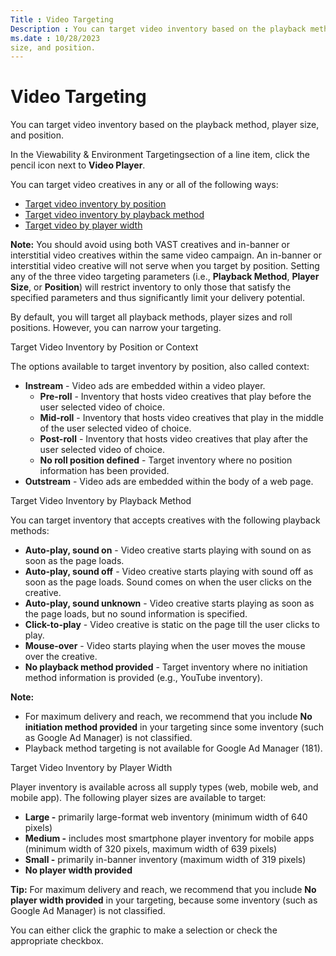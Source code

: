 ```yaml
---
Title : Video Targeting
Description : You can target video inventory based on the playback method, player
ms.date : 10/28/2023
size, and position.
---
```



# Video Targeting



You can target video inventory based on the playback method, player
size, and position.

In the Viewability & Environment
Targetingsection of a line item, click the pencil icon next to
**Video Player**.

You can target video creatives in any or all of the following ways:

- <a href="video-targeting.md#ID-00005144__p_nqr_55q_gkb"
  class="xref">Target video inventory by position</a>
- <a href="video-targeting.md#ID-00005144__p_tfd_w5q_gkb"
  class="xref">Target video inventory by playback method</a>
- <a href="video-targeting.md#ID-00005144__p_lmn_w5q_gkb"
  class="xref">Target video by player width</a>



<b>Note:</b> You should avoid using both VAST
creatives and in-banner or interstitial video creatives within the same
video campaign. An in-banner or interstitial video creative will not
serve when you target by position. Setting any of the three video
targeting parameters (i.e., **Playback Method**, **Player Size**, or
**Position**) will restrict inventory to only those that satisfy the
specified parameters and thus significantly limit your delivery
potential.

By default, you will target all playback methods, player sizes and roll
positions. However, you can narrow your targeting.



Target Video Inventory by Position or Context

The options available to target inventory by position, also called
context:

- **Instream** - Video ads are embedded within a video player.
  - **Pre-roll** - Inventory that hosts video creatives that play before
    the user selected video of choice.
  - **Mid-roll** - Inventory that hosts video creatives that play in the
    middle of the user selected video of choice.
  - **Post-roll** - Inventory that hosts video creatives that play after
    the user selected video of choice.
  - **No roll position defined** - Target inventory where no position
    information has been provided.
- **Outstream** - Video ads are embedded within the body of a web page.

Target Video Inventory by Playback Method

You can target inventory that accepts creatives with the following
playback methods:

- **Auto-play, sound on** - Video creative starts playing with sound on
  as soon as the page loads.
- **Auto-play, sound off** - Video creative starts playing with sound
  off as soon as the page loads. Sound comes on when the user clicks on
  the creative.
- **Auto-play, sound unknown** - Video creative starts playing as soon
  as the page loads, but no sound information is specified.
- **Click-to-play** - Video creative is static on the page till the user
  clicks to play.
- **Mouse-over** - Video starts playing when the user moves the mouse
  over the creative.
- **No playback method provided** - Target inventory where no initiation
  method information is provided (e.g., YouTube inventory).



<b>Note:</b>

- For maximum delivery and reach, we recommend that you include **No
  initiation method provided** in your targeting since some inventory
  (such as Google Ad Manager) is not classified.
- Playback method targeting is not available for Google Ad Manager
  (181).



Target Video Inventory by Player Width

Player inventory is available across all supply types (web, mobile web,
and mobile app). The following player sizes are available to target:

- **Large -** primarily large-format web inventory (minimum width of 640
  pixels)
- **Medium -** includes most smartphone player inventory for mobile apps
  (minimum width of 320 pixels, maximum width of 639 pixels)
- **Small -** primarily in-banner inventory (maximum width of 319
  pixels)
- **No player width provided**



<b>Tip:</b> For maximum delivery and reach, we
recommend that you include **No player width provided** in your
targeting, because some inventory (such as Google Ad Manager) is not
classified.



You can either click the graphic to make a selection or check the
appropriate checkbox.




